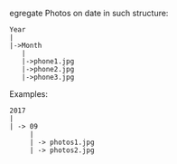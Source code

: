 egregate Photos on date in such structure:


```
Year
|
|->Month
   |
   |->phone1.jpg
   |->phone2.jpg
   |->phone3.jpg
```

Examples:
```
2017
|
| -> 09
     |
     | -> photos1.jpg
     | -> photos2.jpg
```

